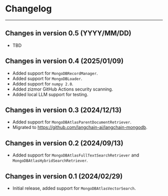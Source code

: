 # Changelog

---

## Changes in version 0.5 (YYYY/MM/DD)

- TBD

## Changes in version 0.4 (2025/01/09)

- Added support for `MongoDBRecordManager`.
- Added support for `MongoDBLoader`.
- Added support for `numpy 2.0`.
- Added zizmor GitHub Actions security scanning.
- Added local LLM support for testing.

## Changes in version 0.3 (2024/12/13)

- Added support for `MongoDBAtlasParentDocumentRetriever`.
- Migrated to https://github.com/langchain-ai/langchain-mongodb.

## Changes in version 0.2 (2024/09/13)

- Added support for `MongoDBAtlasFullTextSearchRetriever` and `MongoDBAtlasHybridSearchRetriever`.

## Changes in version 0.1 (2024/02/29)

- Initial release, added support for `MongoDBAtlasVectorSearch`.
